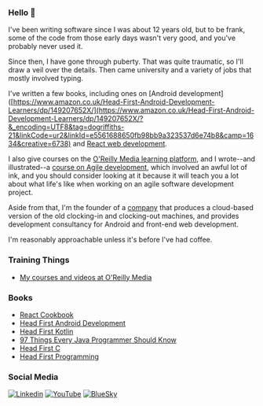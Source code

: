 ### Hello 👋

I've been writing software since I was about 12 years old, but to be frank, some of the code from those early days wasn't very good, and you've probably never used it.

Since then, I have gone through puberty. That was quite traumatic, so I'll draw a veil over the details. Then came university and a variety of jobs that mostly involved typing.

I've written a few books, including ones on [Android development]([https://www.amazon.co.uk/Head-First-Android-Development-Learners/dp/149207652X/](https://www.amazon.co.uk/Head-First-Android-Development-Learners/dp/149207652X/?&_encoding=UTF8&tag=dogriffiths-21&linkCode=ur2&linkId=e5561688650fb98bb9a323537d6e74b8&camp=1634&creative=6738) and [React web development](https://www.amazon.co.uk/React-Cookbook-Recipes-Mastering-Framework/dp/1492085847/?&_encoding=UTF8&tag=dogriffiths-21&linkCode=ur2&linkId=006be06c44402a4310eb7a2ee2405178&camp=1634&creative=6738).

I also give courses on the [O'Reilly Media learning platform](https://learning.oreilly.com), and I wrote--and illustrated--a [course on Agile development](https://www.oreilly.com/library/view/the-agile-sketchpad/9781771376099/), which involved an awful lot of ink, and you should consider looking at it because it will teach you a lot about what life's like when working on an agile software development project.

Aside from that, I'm the founder of a [company](https://www.herescreen.com) that produces a cloud-based version of the old clocking-in and clocking-out machines, and provides development consultancy for Android and front-end web development.

I'm reasonably approachable unless it's before I've had coffee.

### Training Things

* [My courses and videos at O'Reilly Media](https://www.oreilly.com/pub/au/3371)

### Books

* [React Cookbook](https://www.amazon.com/React-Cookbook-Recipes-Mastering-Framework/dp/1492085847/)
* [Head First Android Development](https://www.amazon.com/Head-First-Android-Development-Learners/dp/149207652X/)
* [Head First Kotlin](https://www.amazon.com/Head-First-Kotlin-Brain-Friendly-Guide-ebook/dp/B07NPZ21QP/)
* [97 Things Every Java Programmer Should Know](https://www.amazon.com/Things-Every-Java-Programmer-Should/dp/1491952695/)
* [Head First C](https://www.amazon.com/Head-First-C-David-Griffiths/dp/1449399916/)
* [Head First Programming](https://www.amazon.com/Head-First-Programming-learners-programming-ebook/dp/B00CBM1WFW/)

### Social Media

[![Linkedin](https://img.shields.io/badge/LinkedIn-0077B5?style=flat-square&logo=linkedin&logoColor=white)](https://www.linkedin.com/in/dogriffiths/) 
[![YouTube](https://img.shields.io/badge/YouTube-cc0012?style=flat-square&logo=youtube&logoColor=white)](https://www.youtube.com/channel/UCuwe3ZogkorSzfyFEiaJTIA?sub_confirmation=1) 
[![BlueSky](https://img.shields.io/badge/BlueSky-1200ff?style=flat-square&logo=bsky&logoColor=white)](https://bsky.app/profile/dogriffiths.bsky.social)
